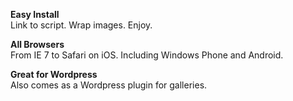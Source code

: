 **Easy Install**<br>
Link to script. Wrap images. Enjoy.

**All Browsers**<br>
From <nobr><abbr>IE</abbr> 7</nobr> to Safari <nobr>on i<abbr>OS</abbr>.</nobr> Including Windows Phone and Android.

**Great for Wordpress**<br>
Also comes as&nbsp;a&nbsp;Wordpress plugin for galleries.